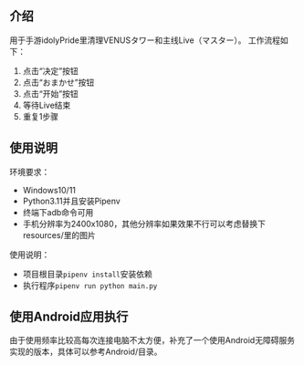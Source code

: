 ## 介绍
用于手游idolyPride里清理VENUSタワー和主线Live（マスター）。
工作流程如下：
1. 点击“决定”按钮
2. 点击“おまかせ”按钮
3. 点击“开始”按钮
4. 等待Live结束
5. 重复1步骤

## 使用说明
环境要求：
* Windows10/11
* Python3.11并且安装Pipenv
* 终端下adb命令可用
* 手机分辨率为2400x1080，其他分辨率如果效果不行可以考虑替换下resources/里的图片

使用说明：
* 项目根目录`pipenv install`安装依赖
* 执行程序`pipenv run python main.py`

## 使用Android应用执行
由于使用频率比较高每次连接电脑不太方便，补充了一个使用Android无障碍服务实现的版本，具体可以参考Android/目录。
